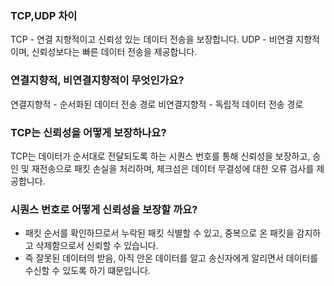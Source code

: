 ### TCP,UDP 차이

TCP -  연결 지향적이고 신뢰성 있는 데이터 전송을 보장합니다.
UDP -  비연결 지향적이며, 신뢰성보다는 빠른 데이터 전송을 제공합니다.


### 연결지향적, 비연결지향적이 무엇인가요?

연결지향적 - 순서화된 데이터 전송 경로
비연결지향적 - 독립적 데이터 전송 경로


### TCP는 신뢰성을 어떻게 보장하나요?

TCP는 데이터가 순서대로 전달되도록 하는 시퀀스 번호를 통해 신뢰성을 보장하고, 승인 및 재전송으로 패킷 손실을 처리하며, 체크섬은 데이터 무결성에 대한 오류 검사를 제공합니다.


### 시퀀스 번호로 어떻게 신뢰성을 보장할 까요?
- 패킷 순서를 확인하므로서 누락된 패킷 식별할 수 있고, 중복으로 온 패킷을 감지하고 삭제함으로서 신뢰할 수 있습니다.
- 즉 잘못된 데이터의 받음, 아직 안온 데이터를 알고 송신자에게 알리면서 데이터를 수신할 수 있도록 하기 떄문입니다.
